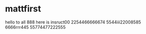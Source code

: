 # mattfirst
hello to all 888
here is insruct00
2254466666674
5544iii22008585
6666rrr445
55774477222555
